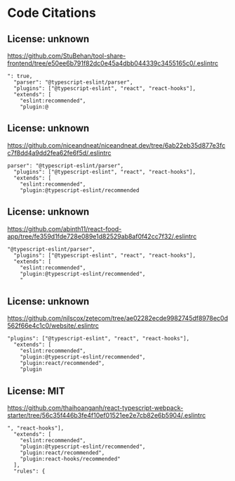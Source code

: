 # Code Citations

## License: unknown
https://github.com/StuBehan/tool-share-frontend/tree/e50ee6b791f82dc0e45a4dbb044339c3455165c0/.eslintrc

```
": true,
  "parser": "@typescript-eslint/parser",
  "plugins": ["@typescript-eslint", "react", "react-hooks"],
  "extends": [
    "eslint:recommended",
    "plugin:@
```


## License: unknown
https://github.com/niceandneat/niceandneat.dev/tree/6ab22eb35d877e3fcc7f8dd4a9dd2fea62fe6f5d/.eslintrc

```
parser": "@typescript-eslint/parser",
  "plugins": ["@typescript-eslint", "react", "react-hooks"],
  "extends": [
    "eslint:recommended",
    "plugin:@typescript-eslint/recommended
```


## License: unknown
https://github.com/abinth11/react-food-app/tree/fe359d1fde728e089e1d82529ab8af0f42cc7f32/.eslintrc

```
"@typescript-eslint/parser",
  "plugins": ["@typescript-eslint", "react", "react-hooks"],
  "extends": [
    "eslint:recommended",
    "plugin:@typescript-eslint/recommended",
    "
```


## License: unknown
https://github.com/nilscox/zetecom/tree/ae02282ecde9982745df8978ec0d562f66e4c1c0/website/.eslintrc

```
"plugins": ["@typescript-eslint", "react", "react-hooks"],
  "extends": [
    "eslint:recommended",
    "plugin:@typescript-eslint/recommended",
    "plugin:react/recommended",
    "plugin
```


## License: MIT
https://github.com/thaihoanganh/react-typescript-webpack-starter/tree/56c35f446b3fe4f10ef01521ee2e7cb82e6b5904/.eslintrc

```
", "react-hooks"],
  "extends": [
    "eslint:recommended",
    "plugin:@typescript-eslint/recommended",
    "plugin:react/recommended",
    "plugin:react-hooks/recommended"
  ],
  "rules": {
```


